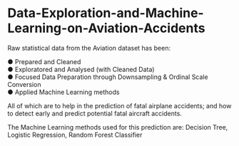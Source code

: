 # Data-Exploration-and-Machine-Learning-on-Aviation-Accidents

Raw statistical data from the Aviation dataset has been:  

● Prepared and Cleaned  
● Exploratored and Analysed (with Cleaned Data)  
● Focused Data Preparation through Downsampling & Ordinal Scale Conversion  
● Applied Machine Learning methods  

All of which are to help in the prediction of fatal airplane accidents; and how to detect early and predict potential fatal aircraft accidents.  
  
The Machine Learning methods used for this prediction are: Decision Tree, Logistic Regression, Random Forest Classifier
